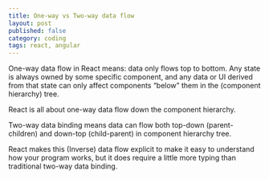 ```yaml
---
title: One-way vs Two-way data flow
layout: post
published: false
category: coding
tags: react, angular
---
```


One-way data flow in React means: data only flows top to bottom. Any state is always owned by some specific component, and any data or UI derived from that state can only affect components “below” them in the (component hierarchy) tree.

React is all about one-way data flow down the component hierarchy.

Two-way data binding means data can flow both top-down (parent-children) and down-top (child-parent) in component hierarchy tree.

React makes this (Inverse) data flow explicit to make it easy to understand how your program works, but it does require a little more typing than traditional two-way data binding.
